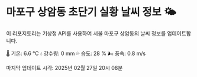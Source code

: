 
# 마포구 상암동 초단기 실황 날씨 정보 🌤️

이 리포지토리는 기상청 API를 사용하여 서울 마포구 상암동의 날씨 정보를 업데이트합니다. 

🌡️ 기온: 6.6 ℃
💧 강수량: 0 mm
💦 습도: 28 %
🌬️ 풍속: 0.8 m/s

마지막 업데이트 시각: 2025년 02월 27일 20시 08분    
